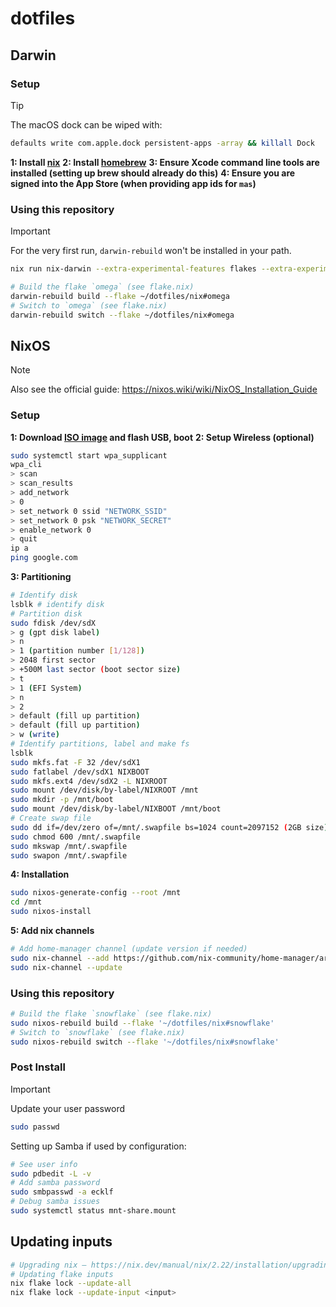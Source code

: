 # dotfiles

## Darwin

### Setup 

> [!TIP]
> The macOS dock can be wiped with:
> ```sh
> defaults write com.apple.dock persistent-apps -array && killall Dock
> ```

**1: Install [nix](https://nixos.org/download)**
**2: Install [homebrew](https://brew.sh)**
**3: Ensure Xcode command line tools are installed (setting up brew should already do this)**
**4: Ensure you are signed into the App Store (when providing app ids for `mas`)**

### Using this repository

> [!IMPORTANT]  
> For the very first run, `darwin-rebuild` won't be installed in your path.
> ```sh
> nix run nix-darwin --extra-experimental-features flakes --extra-experimental-features nix-command -- switch --flake ~/dotfiles/nix#omega
> ```

```sh
# Build the flake `omega` (see flake.nix)
darwin-rebuild build --flake ~/dotfiles/nix#omega
# Switch to `omega` (see flake.nix)
darwin-rebuild switch --flake ~/dotfiles/nix#omega
```

## NixOS

> [!NOTE]  
> Also see the official guide:
> https://nixos.wiki/wiki/NixOS_Installation_Guide

### Setup

**1: Download [ISO image](https://nixos.org/download/#nixos-iso) and flash USB, boot**
**2: Setup Wireless (optional)**
```sh
sudo systemctl start wpa_supplicant
wpa_cli
> scan
> scan_results
> add_network
> 0
> set_network 0 ssid "NETWORK_SSID"
> set_network 0 psk "NETWORK_SECRET"
> enable_network 0
> quit
ip a
ping google.com
```
**3: Partitioning**
```sh
# Identify disk
lsblk # identify disk
# Partition disk
sudo fdisk /dev/sdX
> g (gpt disk label)
> n
> 1 (partition number [1/128])
> 2048 first sector
> +500M last sector (boot sector size)
> t
> 1 (EFI System)
> n
> 2
> default (fill up partition)
> default (fill up partition)
> w (write)
# Identify partitions, label and make fs
lsblk
sudo mkfs.fat -F 32 /dev/sdX1
sudo fatlabel /dev/sdX1 NIXBOOT
sudo mkfs.ext4 /dev/sdX2 -L NIXROOT
sudo mount /dev/disk/by-label/NIXROOT /mnt
sudo mkdir -p /mnt/boot
sudo mount /dev/disk/by-label/NIXBOOT /mnt/boot
# Create swap file
sudo dd if=/dev/zero of=/mnt/.swapfile bs=1024 count=2097152 (2GB size)
sudo chmod 600 /mnt/.swapfile
sudo mkswap /mnt/.swapfile
sudo swapon /mnt/.swapfile
```
**4: Installation**
```sh
sudo nixos-generate-config --root /mnt
cd /mnt
sudo nixos-install
```
**5: Add nix channels**
```sh
# Add home-manager channel (update version if needed)
sudo nix-channel --add https://github.com/nix-community/home-manager/archive/release-24.05.tar.gz home-manager
sudo nix-channel --update
```

### Using this repository
```sh
# Build the flake `snowflake` (see flake.nix)
sudo nixos-rebuild build --flake '~/dotfiles/nix#snowflake'
# Switch to `snowflake` (see flake.nix)
sudo nixos-rebuild switch --flake '~/dotfiles/nix#snowflake'
```

### Post Install

> [!IMPORTANT]  
> Update your user password
> ```sh
> sudo passwd
> ```

Setting up Samba if used by configuration:

```sh
# See user info
sudo pdbedit -L -v
# Add samba password
sudo smbpasswd -a ecklf
# Debug samba issues
sudo systemctl status mnt-share.mount
```

## Updating inputs

```sh
# Upgrading nix — https://nix.dev/manual/nix/2.22/installation/upgrading
# Updating flake inputs
nix flake lock --update-all
nix flake lock --update-input <input>
```
